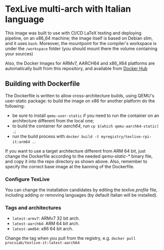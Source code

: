 # TexLive multi-arch with Italian language

This image was built to use with CI/CD LaTeX testing and deploying pipeline, on an x86\_64 machine; the image 
itself is based on Debian slim, and it uses `bash`. Moreover, the mountpoint for the compiler's workspace is 
under the `/workspace` folder (you should mount there the volume containing your sources)

Also, the Docker Images for ARMv7, AARCH64 and x86\_X64 platforms are automatically built from this repository, and available from [Docker Hub](https://hub.docker.com/r/procsiab/texlive-it)

## Building with Dockerfile

The Dockerfile is written to allow cross-architecture builds, using QEMU's user-static package: to build the image on x86 for another platform do the following:

- be sure to install `qemu-user-static` if you need to run the container on an architecture different from the local one;
- to build the container for *aarch64*, run `cp $(which qemu-aarch64-static) .`;
- run the build process with `docker build -t myregistry/texlive-rpi-it:arm64 .`.

If you want to use a target architecture different from ARM 64 bit, just change the Dockerfile according to the needed _qemu-static-*_ binary file, and copy it into the repo directory as shown above. Also, remember to specify the correct base image at the banning of the Dockerfile.

### Configure TexLive

You can change the installation candidates by editing the *texlive.profile* file, including adding or removing languages (by default Italian will be installed).

### Tags and architectures

- `latest-armv7`: ARMv7 32 bit arch.
- `latest-aarch64`: ARM 64 bit arch.
- `latest-amd64`: x86 64 bit arch.

Change the tag when you pull from the registry, e.g. `docker pull procsiab/texlive-it:latest-aarch64`
